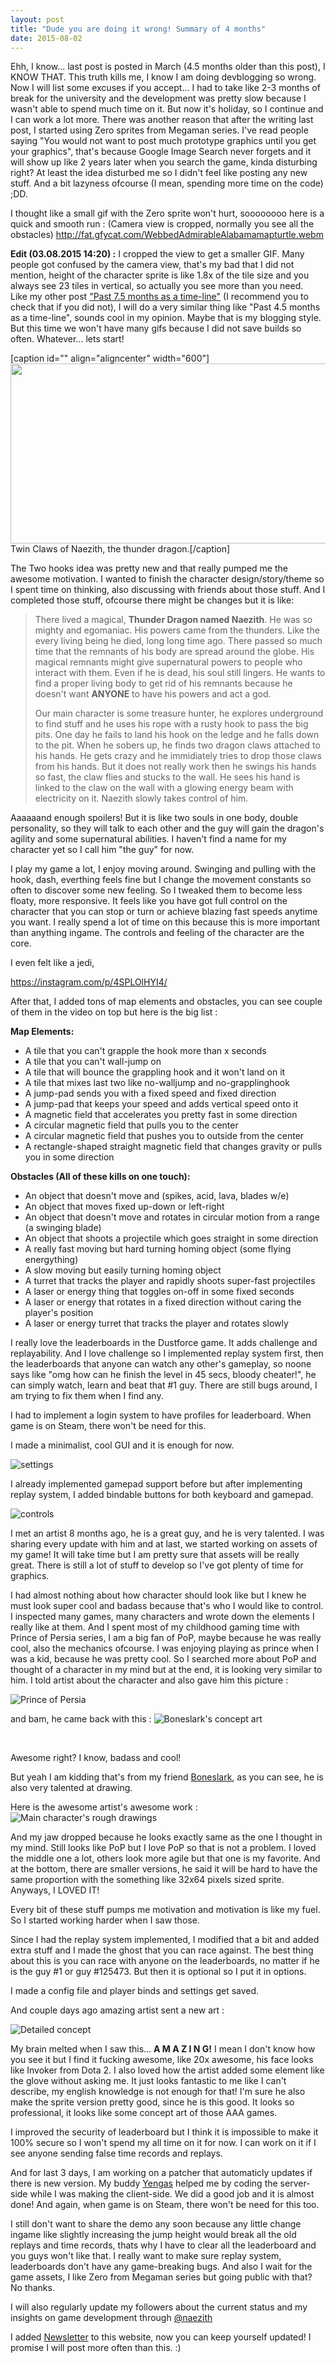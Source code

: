```yaml
---
layout: post
title: "Dude you are doing it wrong! Summary of 4 months"
date: 2015-08-02
---
```


Ehh, I know... last post is posted in March (4.5 months older than this post), I KNOW THAT. This truth kills me, I know I am doing devblogging so wrong. Now I will list some excuses if you accept... I had to take like 2-3 months of break for the university and the development was pretty slow because I wasn't able to spend much time on it. But now it's holiday, so I continue and I can work a lot more. There was another reason that after the writing last post, I started using Zero sprites from Megaman series. I've read people saying "You would not want to post much prototype graphics until you get your graphics", that's because Google Image Search never forgets and it will show up like 2 years later when you search the game, kinda disturbing right? At least the idea disturbed me so I didn't feel like posting any new stuff. And a bit lazyness ofcourse (I mean, spending more time on the code) ;DD.

I thought like a small gif with the Zero sprite won't hurt, soooooooo here is a quick and smooth run :
(Camera view is cropped, normally you see all the obstacles)
http://fat.gfycat.com/WebbedAdmirableAlabamamapturtle.webm


<strong>Edit (03.08.2015 14:20) :</strong> I cropped the view to get a smaller GIF. Many people got confused by the camera view, that's my bad that I did not mention, height of the character sprite is like 1.8x of the tile size and you always see 23 tiles in vertical, so actually you see more than you need.
&nbsp;
Like my other post <a title="Past 7.5 months as a time-line" href="http://naezith.com/past-7-5-months-as-a-time-line/" target="_blank">"Past 7.5 months as a time-line"</a> (I recommend you to check that if you did not), I will do a very similar thing like "Past 4.5 months as a time-line", sounds cool in my opinion. Maybe that is my blogging style. But this time we won't have many gifs because I did not save builds so often. Whatever... lets start!

<!--more-->

[caption id="" align="aligncenter" width="600"]<img class="" src="http://s6.postimg.org/tkutpuwwx/f1_RFrh_Z.png" alt="" width="600" height="288" /> Twin Claws of Naezith, the thunder dragon.[/caption]

The Two hooks idea was pretty new and that really pumped me the awesome motivation. I wanted to finish the character design/story/theme so I spent time on thinking, also discussing with friends about those stuff. And I completed those stuff, ofcourse there might be changes but it is like:
<blockquote>There lived a magical, <strong>Thunder Dragon named Naezith</strong>. He was so mighty and egomaniac. His powers came from the thunders. Like the every living being he died, long long time ago. There passed so much time that the remnants of his body are spread around the globe. His magical remnants might give supernatural powers to people who interact with them. Even if he is dead, his soul still lingers. He wants to find a proper living body to get rid of his remnants because he doesn't want <strong>ANYONE</strong> to have his powers and act a god.

Our main character is some treasure hunter, he explores underground to find stuff and he uses his rope with a rusty hook to pass the big pits. One day he fails to land his hook on the ledge and he falls down to the pit. When he sobers up, he finds two dragon claws attached to his hands. He gets crazy and he immidiately tries to drop those claws from his hands. But it does not really work then he swings his hands so fast, the claw flies and stucks to the wall. He sees his hand is linked to the claw on the wall with a glowing energy beam with electricity on it. Naezith slowly takes control of him.</blockquote>
Aaaaaand enough spoilers! But it is like two souls in one body, double personality, so they will talk to each other and the guy will gain the dragon's agility and some supernatural abilities. I haven't find a name for my character yet so I call him "the guy" for now.

I play my game a lot, I enjoy moving around. Swinging and pulling with the hook, dash, everthing feels fine but I change the movement constants so often to discover some new feeling. So I tweaked them to become less floaty, more responsive. It feels like you have got full control on the character that you can stop or turn or achieve blazing fast speeds anytime you want. I really spend a lot of time on this because this is more important than anything ingame. The controls and feeling of the character are the core.

I even felt like a jedi,

https://instagram.com/p/4SPLOlHYI4/

After that, I added tons of map elements and obstacles, you can see couple of them in the video on top but here is the big list :

<strong>Map Elements:</strong>
<ul>
	<li>A tile that you can't grapple the hook more than x seconds</li>
	<li>A tile that you can't wall-jump on</li>
	<li>A tile that will bounce the grappling hook and it won't land on it</li>
	<li>A tile that mixes last two like no-walljump and no-grapplinghook</li>
	<li>A jump-pad sends you with a fixed speed and fixed direction</li>
	<li>A jump-pad that keeps your speed and adds vertical speed onto it</li>
	<li>A magnetic field that accelerates you pretty fast in some direction</li>
	<li>A circular magnetic field that pulls you to the center</li>
	<li>A circular magnetic field that pushes you to outside from the center</li>
	<li>A rectangle-shaped straight magnetic field that changes gravity or pulls you in some direction</li>
</ul>
<strong>Obstacles (All of these kills on one touch):</strong>
<ul>
	<li>An object that doesn't move and (spikes, acid, lava, blades w/e)</li>
	<li>An object that moves fixed up-down or left-right</li>
	<li>An object that doesn't move and rotates in circular motion from a range (a swinging blade)</li>
	<li>An object that shoots a projectile which goes straight in some direction</li>
	<li>A really fast moving but hard turning homing object (some flying energything)</li>
	<li>A slow moving but easily turning homing object</li>
	<li>A turret that tracks the player and rapidly shoots super-fast projectiles</li>
	<li>A laser or energy thing that toggles on-off in some fixed seconds</li>
	<li>A laser or energy that rotates in a fixed direction without caring the player's position</li>
	<li>A laser or energy turret that tracks the player and rotates slowly</li>
</ul>
I really love the leaderboards in the Dustforce game. It adds challenge and replayability. And I love challenge so I implemented replay system first, then the leaderboards that anyone can watch any other's gameplay, so noone says like "omg how can he finish the level in 45 secs, bloody cheater!", he can simply watch, learn and beat that #1 guy. There are still bugs around, I am trying to fix them when I find any.

I had to implement a login system to have profiles for leaderboard. When game is on Steam, there won't be need for this.

I made a minimalist, cool GUI and it is enough for now.

<img src="http://s6.postimg.org/glt0muc69/vqu9x9_O.png" alt="settings" />

I already implemented gamepad support before but after implementing replay system, I added bindable buttons for both keyboard and gamepad.

<img src="http://s6.postimg.org/dcelgdo2p/U6_QBAx_L.png" alt="controls" />

I met an artist 8 months ago, he is a great guy, and he is very talented. I was sharing every update with him and at last, we started working on assets of my game! It will take time but I am pretty sure that assets will be really great. There is still a lot of stuff to develop so I've got plenty of time for graphics.

I had almost nothing about how character should look like but I knew he must look super cool and badass because that's who I would like to control. I inspected many games, many characters and wrote down the elements I really like at them. And I spent most of my childhood gaming time with Prince of Persia series, I am a big fan of PoP, maybe because he was really cool, also the mechanics ofcourse. I was enjoying playing as prince when I was a kid, because he was pretty cool. So I searched more about PoP and thought of a character in my mind but at the end, it is looking very similar to him. I told artist about the character and also gave him this picture :

<img src="http://s6.postimg.org/jvc171pnl/Sua_Blzd.png" alt="Prince of Persia" />

and bam, he came back with this :
<img src="http://s6.postimg.org/xii3f9jq9/c_S5_DHAZ.png" alt="Boneslark's concept art" />

&nbsp;

Awesome right? I know, badass and cool!

But yeah I am kidding that's from my friend <a href="http://steamcommunity.com/id/Boneslark/" target="_blank">Boneslark</a>, as you can see, he is also very talented at drawing.

Here is the awesome artist's awesome work :
<img src="http://s6.postimg.org/6d0jh0o4h/7_Vx3_Zq2.jpg" alt="Main character's rough drawings" />

And my jaw dropped because he looks exactly same as the one I thought in my mind. Still looks like PoP but I love PoP so that is not a problem. I loved the middle one a lot, others look more agile but that one is my favorite. And at the bottom, there are smaller versions, he said it will be hard to have the same proportion with the something like 32x64 pixels sized sprite. Anyways, I LOVED IT!

Every bit of these stuff pumps me motivation and motivation is like my fuel. So I started working harder when I saw those.

Since I had the replay system implemented, I modified that a bit and  added extra stuff and I made the ghost that you can race against. The best thing about this is you can race with anyone on the leaderboards, no matter if he is the guy #1 or guy #125473. But then it is optional so I put it in options.

I made a config file and player binds and settings get saved.

And couple days ago amazing artist sent a new art :

<img src="http://s6.postimg.org/b9468po9t/pq_Jvqej.jpg" alt="Detailed concept" />

My brain melted when I saw this... <strong>A M A Z I N G!</strong> I mean I don't know how you see it but I find it fucking awesome, like 20x awesome, his face looks like Invoker from Dota 2. I also loved how the artist added some element like the glove without asking me. It just looks fantastic to me like I can't describe, my english knowledge is not enough for that! I'm sure he also make the sprite version pretty good, since he is this good. It looks so professional, it looks like some concept art of those AAA games.

I improved the security of leaderboard but I think it is impossible to make it 100% secure so I won't spend my all time on it for now. I can work on it if I see anyone sending false time records and replays.

And for last 3 days, I am working on a patcher that automaticly updates if there is new version. My buddy <a title="GitHub - Yengas" href="https://github.com/Yengas" target="_blank">Yengas</a> helped me by coding the server-side while I was making the client-side. We did a good job and it is almost done! And again, when game is on Steam, there won't be need for this too.

I still don't want to share the demo any soon because any little change ingame like slightly increasing the jump height would break all the old replays and time records, thats why I have to clear all the leaderboard and you guys won't like that. I really want to make sure replay system, leaderboards don't have any game-breaking bugs. And also I wait for the game assets, I like Zero from Megaman series but going public with that? No thanks.

I will also regularly update my followers about the current status and my insights on game development through <a href="https://twitter.com/naezith" target="_blank">@naezith</a>

I added <a href="http://naezith.com/newsletter/" target="_blank">Newsletter</a> to this website, now you can keep yourself updated! I promise I will post more often than this. :)
